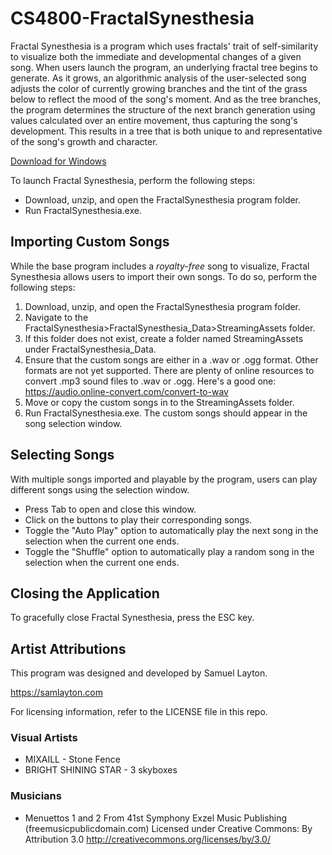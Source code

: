 # CS4800-FractalSynesthesia
Fractal Synesthesia is a program which uses fractals' trait of self-similarity to visualize both the immediate and developmental changes of a given song. When users launch the program, an underlying fractal tree begins to generate. As it grows, an algorithmic analysis of the user-selected song adjusts the color of currently growing branches and the tint of the grass below to reflect the mood of the song's moment. And as the tree branches, the program determines the structure of the next branch generation using values calculated over an entire movement, thus capturing the song's development. This results in a tree that is both unique to and representative of the song's growth and character.

[Download for Windows](https://samlayton.com/wp-content/uploads/2019/12/FractalSynesthesia.zip)

To launch Fractal Synesthesia, perform the following steps:
 * Download, unzip, and open the FractalSynesthesia program folder.
 * Run FractalSynesthesia.exe.

## Importing Custom Songs
While the base program includes a *royalty-free* song to visualize, Fractal Synesthesia allows users to import their own songs. To do so, perform the following steps:
1. Download, unzip, and open the FractalSynesthesia program folder.
2. Navigate to the FractalSynesthesia>FractalSynesthesia_Data>StreamingAssets folder.
3. If this folder does not exist, create a folder named StreamingAssets under FractalSynesthesia_Data.
4. Ensure that the custom songs are either in a .wav or .ogg format. Other formats are not yet supported. There are plenty of online resources to convert .mp3 sound files to .wav or .ogg. Here's a good one: https://audio.online-convert.com/convert-to-wav
5. Move or copy the custom songs in to the StreamingAssets folder.
6. Run FractalSynesthesia.exe. The custom songs should appear in the song selection window.

## Selecting Songs
With multiple songs imported and playable by the program, users can play different songs using the selection window.
 * Press Tab to open and close this window.
 * Click on the buttons to play their corresponding songs.
 * Toggle the "Auto Play" option to automatically play the next song in the selection when the current one ends.
 * Toggle the "Shuffle" option to automatically play a random song in the selection when the current one ends.
 
## Closing the Application
To gracefully close Fractal Synesthesia, press the ESC key.

## Artist Attributions
This program was designed and developed by Samuel Layton. 

https://samlayton.com

For licensing information, refer to the LICENSE file in this repo.

### Visual Artists
 * MIXAILL - Stone Fence
 * BRIGHT SHINING STAR - 3 skyboxes

### Musicians
 * Menuettos 1 and 2 From 41st Symphony
Exzel Music Publishing (freemusicpublicdomain.com)
Licensed under Creative Commons: By Attribution 3.0
http://creativecommons.org/licenses/by/3.0/
